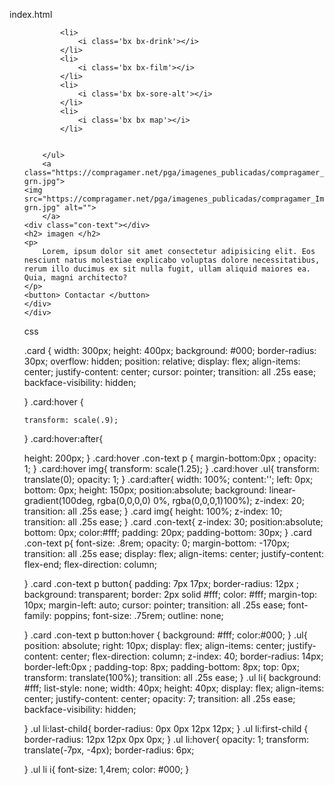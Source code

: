 index.html

<!DOCTYPE html>
<html lang="en">
<head>
    <meta charset="UTF-8">
    <meta http-equiv="X-UA-Compatible" content="IE=edge">
    <meta name="viewport" content="width=device-width, initial-scale=1.0">
    <title>Document</title>
</head>
<body>
    <div class="card">
        <ul class="ul">


            <li>
                <i class='bx bx-drink'></i>
            </li>
            <li>
                <i class='bx bx-film'></i>
            </li>
            <li>
                <i class='bx bx-sore-alt'></i>
            </li>
            <li>
                <i class='bx bx map'></i>
            </li>
            

        </ul>
        <a class="https://compragamer.net/pga/imagenes_publicadas/compragamer_Imganen_general_26074_Placa_de_Video_Zotac_GeForce_RTX_3090_24GB_GDDR6X_Trinity_OC_a2c94661-grn.jpg">
    <img src="https://compragamer.net/pga/imagenes_publicadas/compragamer_Imganen_general_26074_Placa_de_Video_Zotac_GeForce_RTX_3090_24GB_GDDR6X_Trinity_OC_a2c94661-grn.jpg" alt="">
        </a>
    <div class="con-text"></div>
    <h2> imagen </h2>
    <p>
        Lorem, ipsum dolor sit amet consectetur adipisicing elit. Eos nesciunt natus molestiae explicabo voluptas dolore necessitatibus, rerum illo ducimus ex sit nulla fugit, ullam aliquid maiores ea. Quia, magni architecto?
    </p>
    <button> Contactar </button>
    </div>
    </div>
</body>
<link href="stilos.css" rel="stylesheet" type="text/css">
</html>

css

.card {
    width: 300px;
    height: 400px;
    background: #000;
    border-radius: 30px;
    overflow: hidden;
    position: relative;
    display: flex;
    align-items: center;
    justify-content: center;
    cursor: pointer;
    transition: all .25s ease;
    backface-visibility: hidden;

}
.card:hover {

    transform: scale(.9);

}
.card:hover:after{

height: 200px;
}
.card:hover .con-text p { 
    margin-bottom:0px ;
    opacity: 1;
}
.card:hover img{
    transform: scale(1.25);
}
.card:hover .ul{
    transform: translate(0);
    opacity: 1;
}
.card:after{
    width: 100%;
    content:'';
    left: 0px;
    bottom: 0px;
    height: 150px;
    position:absolute;
    background: linear-gradient(100deg, rgba(0,0,0,0) 0%, rgba(0,0,0,1)100%);
    z-index: 20;
    transition: all .25s ease;
}
.card img{
    height: 100%;
    z-index: 10;
    transition: all .25s ease;
}
.card .con-text{
    z-index: 30;
    position:absolute;
    bottom: 0px;
    color:#fff;
    padding: 20px;
    padding-bottom: 30px;
}
.card .con-text p{
    font-size: .8rem;
    opacity: 0;
    margin-bottom: -170px;
    transition: all .25s ease;
    display: flex;
    align-items: center;
    justify-content: flex-end;
    flex-direction: column;

}
.card .con-text p button{
    padding: 7px 17px;
    border-radius: 12px ;
    background: transparent;
    border: 2px solid #fff;
    color: #fff; 
    margin-top: 10px;
    margin-left: auto;
    cursor: pointer;
    transition: all .25s ease;
    font-family: poppins;
    font-size: .75rem;
    outline: none;

}
.card .con-text p button:hover {
    background: #fff;
    color:#000;
}
.ul{
    position: absolute;
    right: 10px;
    display: flex;
    align-items: center;
    justify-content: center;
    flex-direction: column;
    z-index: 40;
    border-radius: 14px;
    border-left:0px ;
    padding-top: 8px;
    padding-bottom: 8px;
    top: 0px;
    transform: translate(100%);
    transition: all .25s ease;
}
.ul li{
    background: #fff;
    list-style: none;
    width: 40px;
    height: 40px;
    display: flex;
    align-items: center;
    justify-content: center;
    opacity: 7;
    transition: all .25s ease;
    backface-visibility: hidden;

}
.ul li:last-child{
    border-radius: 0px 0px 12px 12px;
}
.ul li:first-child {
    border-radius: 12px 12px 0px 0px;
}
.ul li:hover{
    opacity: 1;
    transform: translate(-7px, -4px);
    border-radius: 6px;

}
.ul li i{
    font-size: 1,4rem;
    color: #000;
}
